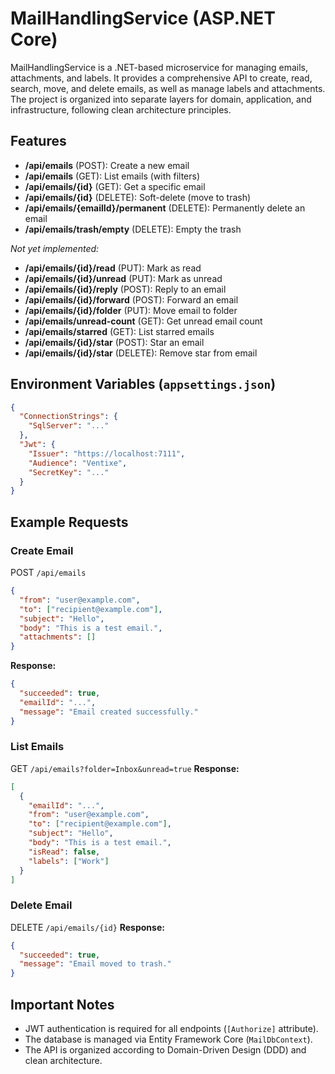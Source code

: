 # MailHandlingService (ASP.NET Core)

MailHandlingService is a .NET-based microservice for managing emails, attachments, and labels. 
It provides a comprehensive API to create, read, search, move, and delete emails, as well as manage labels and attachments. 
The project is organized into separate layers for domain, application, and infrastructure, following clean architecture principles.

## Features
- **/api/emails** (POST): Create a new email
- **/api/emails** (GET): List emails (with filters)
- **/api/emails/{id}** (GET): Get a specific email
- **/api/emails/{id}** (DELETE): Soft-delete (move to trash)
- **/api/emails/{emailId}/permanent** (DELETE): Permanently delete an email
- **/api/emails/trash/empty** (DELETE): Empty the trash

_Not yet implemented:_
- **/api/emails/{id}/read** (PUT): Mark as read
- **/api/emails/{id}/unread** (PUT): Mark as unread
- **/api/emails/{id}/reply** (POST): Reply to an email
- **/api/emails/{id}/forward** (POST): Forward an email
- **/api/emails/{id}/folder** (PUT): Move email to folder
- **/api/emails/unread-count** (GET): Get unread email count
- **/api/emails/starred** (GET): List starred emails
- **/api/emails/{id}/star** (POST): Star an email
- **/api/emails/{id}/star** (DELETE): Remove star from email

## Environment Variables (`appsettings.json`)
```json
{
  "ConnectionStrings": {
    "SqlServer": "..."
  },
  "Jwt": {
    "Issuer": "https://localhost:7111",
    "Audience": "Ventixe",
    "SecretKey": "..."
  }
}
```

## Example Requests

### Create Email
POST `/api/emails`
```json
{
  "from": "user@example.com",
  "to": ["recipient@example.com"],
  "subject": "Hello",
  "body": "This is a test email.",
  "attachments": []
}
```
**Response:**
```json
{
  "succeeded": true,
  "emailId": "...",
  "message": "Email created successfully."
}
```

### List Emails
GET `/api/emails?folder=Inbox&unread=true`
**Response:**
```json
[
  {
    "emailId": "...",
    "from": "user@example.com",
    "to": ["recipient@example.com"],
    "subject": "Hello",
    "body": "This is a test email.",
    "isRead": false,
    "labels": ["Work"]
  }
]
```

### Delete Email
DELETE `/api/emails/{id}`
**Response:**
```json
{
  "succeeded": true,
  "message": "Email moved to trash."
}
```

## Important Notes
- JWT authentication is required for all endpoints (`[Authorize]` attribute).
- The database is managed via Entity Framework Core (`MailDbContext`).
- The API is organized according to Domain-Driven Design (DDD) and clean architecture.

